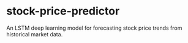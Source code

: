 # stock-price-predictor
An LSTM deep learning model for forecasting stock price trends from historical market data.

